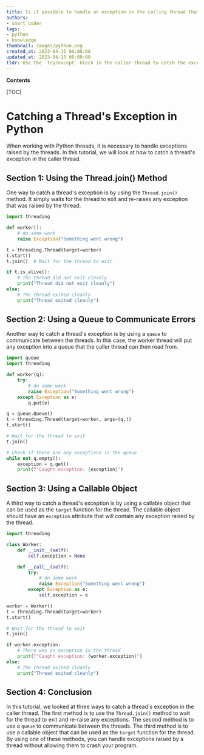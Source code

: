 ```yaml
---
title: Is it possible to handle an exception in the calling thread that occurred in a different thread while executing a specific thread's code?
authors:
- smart_coder
tags:
- python
- knowledge
thumbnail: images/python.png
created_at: 2023-04-15 00:00:00
updated_at: 2023-04-15 00:00:00
tldr: Use the `try/except` block in the caller thread to catch the exception raised by the target thread using the `Thread.join()` method.
---
```


**Contents**

[TOC]

# Catching a Thread's Exception in Python

When working with Python threads, it is necessary to handle exceptions raised by the threads. In this tutorial, we will look at how to catch a thread's exception in the caller thread.

## Section 1: Using the Thread.join() Method

One way to catch a thread's exception is by using the `Thread.join()` method. It simply waits for the thread to exit and re-raises any exception that was raised by the thread.

```python
import threading

def worker():
    # do some work
    raise Exception("Something went wrong")

t = threading.Thread(target=worker)
t.start()
t.join()  # Wait for the thread to exit

if t.is_alive():
    # The thread did not exit cleanly
    print("Thread did not exit cleanly")
else:
    # The thread exited cleanly
    print("Thread exited cleanly")
```

## Section 2: Using a Queue to Communicate Errors

Another way to catch a thread's exception is by using a `queue` to communicate between the threads. In this case, the worker thread will put any exception into a queue that the caller thread can then read from.

```python
import queue
import threading

def worker(q):
    try:
        # do some work
        raise Exception("Something went wrong")
    except Exception as e:
        q.put(e)

q = queue.Queue()
t = threading.Thread(target=worker, args=(q,))
t.start()

# Wait for the thread to exit
t.join()

# Check if there are any exceptions in the queue
while not q.empty():
    exception = q.get()
    print(f"Caught exception: {exception}")
```

## Section 3: Using a Callable Object

A third way to catch a thread's exception is by using a callable object that can be used as the `target` function for the thread. The callable object should have an `exception` attribute that will contain any exception raised by the thread.

```python
import threading

class Worker:
    def __init__(self):
        self.exception = None

    def __call__(self):
        try:
            # do some work
            raise Exception("Something went wrong")
        except Exception as e:
            self.exception = e

worker = Worker()
t = threading.Thread(target=worker)
t.start()

# Wait for the thread to exit
t.join()

if worker.exception:
    # There was an exception in the thread
    print(f"Caught exception: {worker.exception}")
else:
    # The thread exited cleanly
    print("Thread exited cleanly")
```

## Section 4: Conclusion

In this tutorial, we looked at three ways to catch a thread's exception in the caller thread. The first method is to use the `Thread.join()` method to wait for the thread to exit and re-raise any exceptions. The second method is to use a `queue` to communicate between the threads. The third method is to use a callable object that can be used as the `target` function for the thread. By using one of these methods, you can handle exceptions raised by a thread without allowing them to crash your program.
